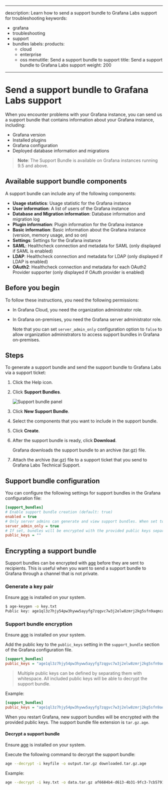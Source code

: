 -----

description: Learn how to send a support bundle to Grafana Labs support for troubleshooting
keywords:

- grafana
- troubleshooting
- support
- bundles
  labels:
  products:
  - cloud
  - enterprise
  - oss
    menutitle: Send a support bundle to support
    title: Send a support bundle to Grafana Labs support
    weight: 200

-----

# Send a support bundle to Grafana Labs support

When you encounter problems with your Grafana instance, you can send us a support bundle that contains information about your Grafana instance, including:

- Grafana version
- Installed plugins
- Grafana configuration
- Deployed database information and migrations

> **Note**: The Support Bundle is available on Grafana instances running 9.5 and above.

## Available support bundle components

A support bundle can include any of the following components:

- **Usage statistics**: Usage statistic for the Grafana instance
- **User information**: A list of users of the Grafana instance
- **Database and Migration information**: Database information and migration log
- **Plugin information**: Plugin information for the Grafana instance
- **Basic information**: Basic information about the Grafana instance (version, memory usage, and so on)
- **Settings**: Settings for the Grafana instance
- **SAML**: Healthcheck connection and metadata for SAML (only displayed if SAML is enabled)
- **LDAP**: Healthcheck connection and metadata for LDAP (only displayed if LDAP is enabled)
- **OAuth2**: Healthcheck connection and metadata for each OAuth2 Provider supporter (only displayed if OAuth provider is enabled)

## Before you begin

To follow these instructions, you need the following permissions:

- In Grafana Cloud, you need the organization administrator role.

- In Grafana on-premises, you need the Grafana server administrator role.
  
  Note that you can set `server_admin_only` configuration option to `false` to allow organization administrators to access support bundles in Grafana on-premises.

## Steps

To generate a support bundle and send the support bundle to Grafana Labs via a support ticket:

1. Click the Help icon.

2. Click **Support Bundles**.
   
   ![Support bundle panel](/static/img/docs/troubleshooting/support-bundle.png)

3. Click **New Support Bundle**.

4. Select the components that you want to include in the support bundle.

5. Click **Create**.

6. After the support bundle is ready, click **Download**.
   
   Grafana downloads the support bundle to an archive (tar.gz) file.

7. Attach the archive (tar.gz) file to a support ticket that you send to Grafana Labs Technical Support.

## Support bundle configuration

You can configure the following settings for support bundles in the Grafana configuration file:

``` ini
[support_bundles]
# Enable support bundle creation (default: true)
enabled = true
# Only server admins can generate and view support bundles. When set to false, organization admins can generate and view support bundles (default: true)
server_admin_only = true
# If set, bundles will be encrypted with the provided public keys separated by whitespace
public_keys = ""
```

## Encrypting a support bundle

Support bundles can be encrypted with [age](https://age-encryption.org) before they are sent to
recipients. This is useful when you want to send a support bundle to Grafana through a
channel that is not private.

### Generate a key pair

Ensure [age](https://github.com/FiloSottile/age#installation) is installed on your system.

``` bash
$ age-keygen -o key.txt
Public key: age1ql3z7hjy54pw3hyww5ayyfg7zqgvc7w3j2elw8zmrj2kg5sfn9aqmcac8p
```

### Support bundle encryption

Ensure [age](https://github.com/FiloSottile/age#installation) is installed on your system.

Add the public key to the `public_keys` setting in the `support_bundle` section of the Grafana configuration file.

``` ini
[support_bundles]
public_keys = "age1ql3z7hjy54pw3hyww5ayyfg7zqgvc7w3j2elw8zmrj2kg5sfn9aqmcac8p"
```

> Multiple public keys can be defined by separating them with whitespace.
> All included public keys will be able to decrypt the support bundle.

Example:

``` ini
[support_bundles]
public_keys = "age1ql3z7hjy54pw3hyww5ayyfg7zqgvc7w3j2elw8zmrj2kg5sfn9aqmcac8p age1yu8vzu554pv3klw46yhdv4raz36k5w3vy30lpxn46923lqngudyqvxacer"
```

When you restart Grafana, new support bundles will be encrypted with the provided
public keys. The support bundle file extension is `tar.gz.age`.

#### Decrypt a support bundle

Ensure [age](https://github.com/FiloSottile/age#installation) is installed on your system.

Execute the following command to decrypt the support bundle:

``` bash
age --decrypt -i keyfile -o output.tar.gz downloaded.tar.gz.age
```

Example:

``` bash
age --decrypt -i key.txt -o data.tar.gz af6684b4-d613-4b31-9fc3-7cb579199bea.tar.gz.age
```
